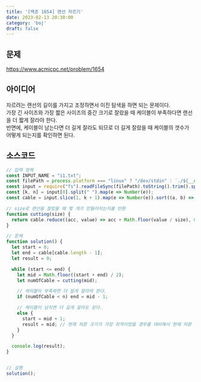 ```yaml
---
title: '[백준 1654] 랜선 자르기'
date: 2023-02-13 20:30:00
category: 'boj'
draft: false
---
```


## 문제
https://www.acmicpc.net/problem/1654

## 아이디어
자르려는 랜선의 길이를 가지고 조정하면서 이진 탐색을 하면 되는 문제이다.  
가장 긴 사이즈와 가장 짧은 사이즈의 중간 크기로 잘랐을 때 케이블이 부족하다면 랜선을 더 짧게 잘라야 한다.  
반면에, 케이블이 남는다면 더 길게 잘라도 되므로 더 길게 잘랐을 때 케이블의 갯수가 어떻게 되는지를 확인하면 된다.  

## 소스코드
```js
// 입력 정제
const INPUT_NAME = "i1.txt";
const filePath = process.platform === "linux" ? "/dev/stdin" : `./${__dirname.split('\\').pop()}/${INPUT_NAME}`;
const input = require("fs").readFileSync(filePath).toString().trim().split("\n").map(item => item.trim());
const [k, n] = input[0].split(" ").map(e => Number(e));
const cable = input.slice(1, k + 1).map(e => Number(e)).sort((a, b) => a - b);

// size로 랜선을 잘랐을 때 몇 개가 만들어지는지를 반환
function cutting(size) {
  return cable.reduce((acc, value) => acc + Math.floor(value / size), 0);
}

// 문제
function solution() {
  let start = 0;
  let end = cable[cable.length - 1];
  let result = 0;

  while (start <= end) {
    let mid = Math.floor((start + end) / 2);
    let numOfCable = cutting(mid);

    // 케이블이 부족하면 더 잘게 잘라야 한다.
    if (numOfCable < n) end = mid - 1;

    // 케이블이 넘치면 더 길게 잘라도 된다.
    else {
      start = mid + 1;
      result = mid; // 현재 자른 크기가 가장 최적이었을 경우를 대비해서 현재 자른 크기를 기록해둔다.
    }
  }

  console.log(result);
}


// 실행
solution();
```